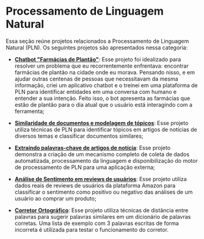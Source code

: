 # **Processamento de Linguagem Natural**

Essa seção reúne projetos relacionados a Processamento de Linguagem Natural (PLN). Os seguintes projetos são apresentados nessa categoria:

- **[Chatbot "Farmácias de Plantão"](https://github.com/luizhenriqueds/luizhenriqueds.github.io/tree/master/NLP/Chatbot%20to%20provide%20information%20about%20drugstores)**: Esse projeto foi idealizado para resolver um problema que eu recorrentemente enfrentava: encontrar farmácias de plantão na cidade onde eu morava. Pensando nisso, e em ajudar outras centenas de pessoas que necessitavam da mesma informação, criei um aplicativo chatbot e o treinei em uma plataforma de PLN para identificar entidades em uma conversa com humano e entender a sua intenção. Feito isso, o bot apresenta as farmácias que estão de plantão para o dia atual que o usuário está interagindo com a ferramenta; 

- **[Similaridade de documentos e modelagem de tópicos](https://github.com/luizhenriqueds/luizhenriqueds.github.io/tree/master/NLP/Document%20Similarity%20%26%20Topic%20Modelling)**: Esse projeto utiliza técnicas de PLN para identificar tópicos em artigos de notícias de diversos temas e classificar documentos similares;

- **[Extraíndo palavras-chave de artigos de notícia](https://github.com/luizhenriqueds/luizhenriqueds.github.io/tree/master/NLP/News%20words%20tagging)**: Esse projeto demonstra a criação de um mecanismo completo de coleta de dados automatizada, processamento da linguagem e disponibilização do motor de processamento de PLN para uma aplicação externa;

- **[Análise de Sentimento em reviews de usuários](https://github.com/luizhenriqueds/luizhenriqueds.github.io/tree/master/NLP/Sentiment%20Analysis)**: Esse projeto utiliza dados reais de reviews de usuários da plataforma Amazon para classificar o sentimento como positivo ou negativo das análises de um usuário ao comprar um produto;

- **[Corretor Ortográfico](https://github.com/luizhenriqueds/luizhenriqueds.github.io/tree/master/NLP/Speller%20Recommender)**: Esse projeto utiliza técnicas de distância entre palavras para sugerir palavras similares em um dicionário de palavras corretas. Uma lista de exemplo com 3 palavras escritas de forma incorreta é utilizada para testar o funcionamento do corretor.